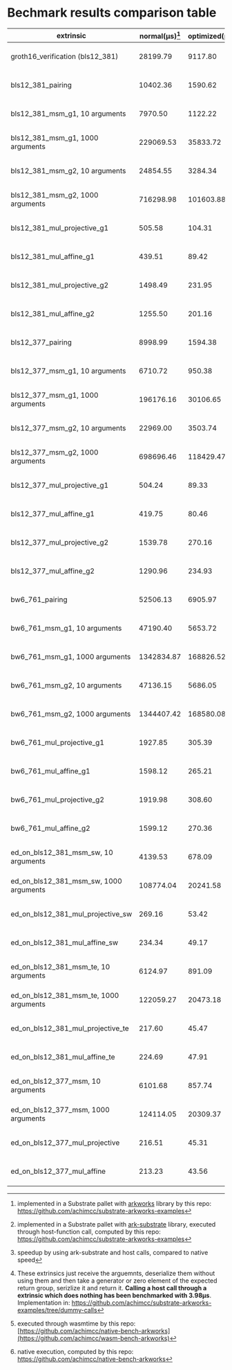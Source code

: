 # Bechmark results comparison table


| extrinsic                               |  normal(µs)[^1]  |optimized(µs)[^2]|   speedup[^3]   |  dummy(µs)[^4]  |   wasm(µs)[^5]  |  native(µs)[^6] |
| --------------------------------------- |  --------------- | --------------- | --------------- | --------------- | --------------- | --------------- |
| groth16_verification (bls12_381)        |    28199.79      |    9117.80      |${\color{green}\bf 3.22 \boldsymbol{\times}}$|    5800.99      |     45070       |      5460       | 
| bls12_381_pairing                       |    10402.36      |    1590.62      |${\color{green}\bf 6.33 \boldsymbol{\times}}$|    448.97       |     14140       |      1880       |
| bls12_381_msm_g1, 10 arguments          |    7970.50       |    1122.22      |${\color{green}\bf 2.46 \boldsymbol{\times}}$|    87.63        |     24650       |      1200       |
| bls12_381_msm_g1, 1000 arguments        |    229069.53     |    35833.72     |${\color{green}\bf 2.01 \boldsymbol{\times}}$|    6486.63      |     191000      |      14200      |
| bls12_381_msm_g2, 10 arguments          |    24854.55      |    3284.34      |${\color{green}\bf 4.90 \boldsymbol{\times}}$|    10738.18     |     185240      |      3300       |
| bls12_381_msm_g2, 1000 arguments        |    716298.98     |    101603.889   |${\color{green}\bf 4.34 \boldsymbol{\times}}$|    9896.67      |     14850000    |      31530      |
| bls12_381_mul_projective_g1             |    505.58        |    104.31       |${\color{green}\bf 5.39 \boldsymbol{\times}}$|    12.13        |     19.85       |      64.14      |
| bls12_381_mul_affine_g1                 |    439.51        |    89.42        |${\color{green}\bf 4.77 \boldsymbol{\times}}$|    9.74         |     39.70       |      57.40      |
| bls12_381_mul_projective_g2             |    1498.49       |    231.95       |${\color{green}\bf 6.65 \boldsymbol{\times}}$|    18.22        |     37.74       |      204.95     |
| bls12_381_mul_affine_g2                 |    1255.50       |    201.16       |${\color{green}\bf 6.19 \boldsymbol{\times}}$|    16.41        |     34.40       |      171.65     |
| bls12_377_pairing                       |    8998.99       |    1594.38      |${\color{green}\bf 5.53 \boldsymbol{\times}}$|    16.64        |     15160       |      2220       |
| bls12_377_msm_g1, 10 arguments          |    6710.72       |    950.38       |${\color{green}\bf 2.24 \boldsymbol{\times}}$|    51.48        |     28620       |      1250       | 
| bls12_377_msm_g1, 1000 arguments        |    196176.16     |    30106.65     |${\color{green}\bf 1.55 \boldsymbol{\times}}$|    4484.67      |     1920000     |      14320      |
| bls12_377_msm_g2, 10 arguments          |    22969.00      |    3503.74      |${\color{green}\bf 3.79 \boldsymbol{\times}}$|    89.93        |     162870      |      4040       |
| bls12_377_msm_g2, 1000 arguments        |    698696.46     |    118429.47    |${\color{green}\bf 3.67 \boldsymbol{\times}}$|    7948.46      |     14570000    |      36600      |
| bls12_377_mul_projective_g1             |    504.24        |    89.33        |${\color{green}\bf 5.08 \boldsymbol{\times}}$|    11.42        |     19.38       |      68.65      |
| bls12_377_mul_affine_g1                 |    419.75        |    80.46        |${\color{green}\bf 5.13 \boldsymbol{\times}}$|    11.11        |     24.49       |      58.27      |
| bls12_377_mul_projective_g2             |    1539.78       |    270.16       |${\color{green}\bf 5.60 \boldsymbol{\times}}$|    16.64        |     28.26       |      268.53     |
| bls12_377_mul_affine_g2                 |    1290.96       |    234.93       |${\color{green}\bf 5.53 \boldsymbol{\times}}$|    17.18        |     38.94       |      226.36     |
| bw6_761_pairing                         |    52506.13      |    6905.97      |${\color{green}\bf 7.49 \boldsymbol{\times}}$|    844.10       |     55440       |      8200       |
| bw6_761_msm_g1, 10 arguments            |    47190.40      |    5653.72      |${\color{green}\bf 2.92 \boldsymbol{\times}}$|    161.28       |     206610      |      4140       |
| bw6_761_msm_g1, 1000 arguments          |    1342834.87    |    168826.52    |${\color{green}\bf 2.64 \boldsymbol{\times}}$|    13526.84     |     18010000    |      53420      | 
| bw6_761_msm_g2, 10 arguments            |    47136.15      |    5686.05      |${\color{green}\bf 3.60 \boldsymbol{\times}}$|    161.92       |     212280      |      4220       |
| bw6_761_msm_g2, 1000 arguments          |    1344407.42    |    168580.08    |${\color{green}\bf 2.65 \boldsymbol{\times}}$|    13633.30     |     18020000    |      52750      |
| bw6_761_mul_projective_g1               |    1927.85       |    305.39       |${\color{green}\bf 6.26 \boldsymbol{\times}}$|    21.99        |     34.82       |      251.97     |
| bw6_761_mul_affine_g1                   |    1598.12       |    265.21       |${\color{green}\bf 6.03 \boldsymbol{\times}}$|    21.35        |     35.64       |      209.08     |
| bw6_761_mul_projective_g2               |    1919.98       |    308.60       |${\color{green}\bf 6.25 \boldsymbol{\times}}$|    21.64        |     35.42       |      272.09     |
| bw6_761_mul_affine_g2                   |    1599.12       |    270.36       |${\color{green}\bf 6.00 \boldsymbol{\times}}$|    21.57        |     34.68       |      210.16     |
| ed_on_bls12_381_msm_sw, 10 arguments    |    4139.53       |    678.09       |${\color{green}\bf 1.81 \boldsymbol{\times}}$|    36.30        |     8610        |      455.85     |
| ed_on_bls12_381_msm_sw, 1000 arguments  |    108774.04     |    20241.58     |${\color{green}\bf 1.37 \boldsymbol{\times}}$|    2465.60      |     430700      |      9150       |
| ed_on_bls12_381_mul_projective_sw       |    269.16        |    53.42        |${\color{green}\bf 5.30 \boldsymbol{\times}}$|    6.69         |     24.89       |      39.05      |
| ed_on_bls12_381_mul_affine_sw           |    234.34        |    49.17        |${\color{green}\bf 4.46 \boldsymbol{\times}}$|    6.17         |     36.63       |      35.16      |
| ed_on_bls12_381_msm_te, 10 arguments    |    6124.97       |    891.09       |${\color{green}\bf 2.44 \boldsymbol{\times}}$|    35.21        |     12470       |      801.57     |
| ed_on_bls12_381_msm_te, 1000 arguments  |    122059.27     |    20473.18     |${\color{green}\bf 1.38 \boldsymbol{\times}}$|    2391.21      |     533490      |      9280       |
| ed_on_bls12_381_mul_projective_te       |    217.60        |    45.47        |${\color{green}\bf 4,62 \boldsymbol{\times}}$|    7.69         |     22.37       |      28.83      |  
| ed_on_bls12_381_mul_affine_te           |    224.69        |    47.91        |${\color{green}\bf 4.69 \boldsymbol{\times}}$|    7.61         |     17.25       |      35.11      |
| ed_on_bls12_377_msm, 10 arguments       |    6101.68       |    857.74       |${\color{green}\bf 2.43 \boldsymbol{\times}}$|    43.24        |     10060       |      414.02     | 
| ed_on_bls12_377_msm, 1000 arguments     |    124114.05     |    20309.37     |${\color{green}\bf 1.34 \boldsymbol{\times}}$|    2465.60      |     537810      |      9100       |
| ed_on_bls12_377_mul_projective          |    216.51        |    45.31        |${\color{green}\bf 4.85 \boldsymbol{\times}}$|    7.00         |     22.48       |      28.51      |
| ed_on_bls12_377_mul_affine              |    213.23        |    43.56        |${\color{green}\bf 4.86 \boldsymbol{\times}}$|    8.47         |     22.34       |      28.42      |

[^1]: implemented in a Substrate pallet with [arkworks](https://github.com/arkworks-rs/) library by this repo: https://github.com/achimcc/substrate-arkworks-examples
[^2]: implemented in a Substrate pallet with [ark-substrate](https://github.com/paritytech/ark-substrate) library, executed through host-function call, computed by this repo: https://github.com/achimcc/substrate-arkworks-examples
[^3]: speedup by using ark-substrate and host calls, compared to native speed
[^4]: These extrinsics just receive the arguemnts, deserialize them without using them and then take a generator or zero element of the expected return group, serizlize it and return it. **Calling a host call through a extrinsic which does nothing has been benchmarked with 3.98µs**. Implementation in: https://github.com/achimcc/substrate-arkworks-examples/tree/dummy-calls
[^5]: executed through wasmtime by this repo: [https://github.com/achimcc/native-bench-arkworks](https://github.com/achimcc/wasm-bench-arkworks)
[^6]: native execution, computed by this repo: https://github.com/achimcc/native-bench-arkworks
